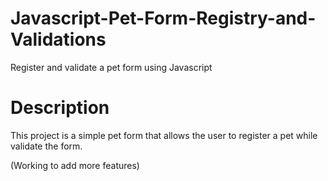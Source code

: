 
# Javascript-Pet-Form-Registry-and-Validations
 Register and validate a pet form using Javascript

 # Description
 This project is a simple pet form that allows the user to register a pet while validate the form.
 
 (Working to add more features)
